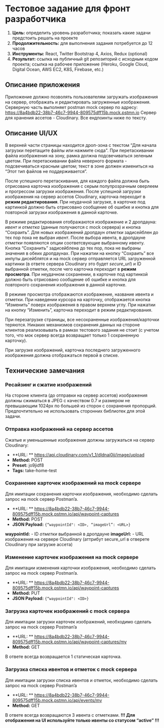 # Тестовое задание для фронт разработчика

1. **Цель:** определить уровень разработчика; показать какие задачи предстоить решать на проекте
2. **Продолжительность:** для выполнения задания потребуется до 12 часов
3. **Инструменты:** React, Twitter Bootstrap 4, Axios, Redux (optional)
4. **Результат:** ссылка на публичный git репозиторий с исходным кодом проекта; ссылка на рабочее приложение (Heroku, Google Cloud, Digital Ocean, AWS EC2, K8S, Firebase, etc.)

## Описание приложения

Приложение должно позволять пользователям загружать изображения на сервер, отображать и редактировать загруженные изображения. Серверную часть выполняет postman mock сервер по адресу: https://8a4bdb22-38b7-46c7-9944-809575dff15b.mock.pstmn.io Сервер для хранения ассетов - Cloudinary. Все ендпоинты ниже по тексту.

## Описание UI/UX

В верхней части страницы находится дроп-зона с текстом “Для начала загрузки перетащите файлы или нажмите сюда". При перетаскивании файла изображения на зону, рамка должна подсвечиваться зеленым цветом. При перетаскивании файла неверного формата - подсвечиваться красным цветом; текст в зоне должен измениться на “Этот тип файлов не поддерживается”.

После успешного перетаскивания, для каждого файла должна быть отрисована карточка изображения с серым полупрозрачным оверлеем и прогрессом загрузки изображения. После успешной загрузки изображения на сервер ассетов Cloudinary, карточка переходит в **режим редактирования**. При неудачной загрузке, в карточке под картинкой должно быть отрисовано сообщение об ошибке и кнопка для повторной загрузки изображения в данной карточке.

В режиме редактирования отображаются изображение и 2 дропдауна: *ивент* и *отметка* (данные получаются с mock сервера) и кнопка “Сохраить”. Для новых изображений дропдаун *отметки* задисейблен до тех пор пока не выбран *ивент*. После выбора ивента, в дропдауне *отметки* появляются опции соответсвующие выбранному ивенту. Кнопка “Сохранить” задисейблена до тех пор, пока не выбраны значения в обеих дропдаунах. При нажатии на кнопку “Сохраить” все инпуты дисейблятся и на mock сервер отправляется URL загруженной картинки (в ответе сервера Cloudinary это будет *secure_url*) и ID выбранной отметки, после чего карточка переходит в **режим просмотра**. При неудачном сохранении, в карточке под картинкой должно быть отрисовано сообщение об ошибке и кнопка для повторного сохранения изображения в данной карточке.

В режиме просмотра отображаются изображение, название ивента и отметки. При наведении курсора на карточку, отображается кнопка “Изменить” поверх изображения в правом верхнем углу. При нажатии на кнопку “Изменить”, карточка переходит в режим редактирования.

При перезагрузке страницы, все несохраненные изображения/карточки теряются. Никаких механизмов сохранения данных на стороне клиентов реализовывать в рамках тестового задания не стоит (с учетом того, что мок сервер всегда возвращает только 1 сохраненную карточку).

При загрузке изображений, карточка последнего загруженного изображения должна отображаться первой в списке.

## Технические замечания

### Ресайзинг и сжатие изображений

На стороне клиента (до отправки на сервер ассетов) изображения должны сжиматься в JPEG с качеством 0.7 и размером не превышающим 1024px по большей из сторон с сохранения пропорций. Предпочтительно не использовать сторонних библиотек для этой задачи.

### Отправка изображений на сервер ассетов

Сжатые и уменьшенные изображения должны загружаться на сервер Cloudinary:

* **URL: ** https://api.cloudinary.com/v1_1/dldnai0ij/image/upload
* **Method:** POST
* **Preset:** jo9jidf8
* **Tags:** take-home-test

### Сохранение карточек изображений на mock сервере

Для имитации сохранения карточки изображения, необходимо сделать запрос на mock сервер Postman’a.

* **URL: ** https://8a4bdb22-38b7-46c7-9944-809575dff15b.mock.pstmn.io/api/waypoint-captures
* **Method:** POST
* **JSON Payload:** `{“waypointId": <ID>, “imageUrl”: <URL>}`

**waypointId:** - ID *отметки* выбранной в дропдауне
**imageUrl:** - URL изображения на сервере Cloudinary (аттрибут secure_url в отверете Cloudinary при загрузке ассета)

### Изменение карточек изображения на mock сервере

Для имитации изменения карточки изображения, необходимо сделать запрос на mock сервер Postman’a.

* **URL: ** https://8a4bdb22-38b7-46c7-9944-809575dff15b.mock.pstmn.io/api/waypoint-captures
* **Method:** PUT
* **JSON Payload:** `{“waypointId": <ID>}`

### Загрузка карточек изображений с mock сервера

Для имитации загрузки карточек изображений, необходимо сделать запрос на mock сервер Postman’a

* **URL: ** https://8a4bdb22-38b7-46c7-9944-809575dff15b.mock.pstmn.io/api/waypoint-captures/my
* **Method:** GET

В ответе всегда возвращается 1 статическая карточка.

### Загрузка списка ивентов и отметок с mock сервера

Для имитации загрузки списка ивентов и отметок, необходимо сделать запрос на mock сервер Postman’a

* **URL: ** https://8a4bdb22-38b7-46c7-9944-809575dff15b.mock.pstmn.io/api/events/my
* **Method:** GET

В ответе всегда возвращаются 3 ивента с отметками. **!!! Для отображения на UI используйте только ивенты со статусом “active” !!!**
